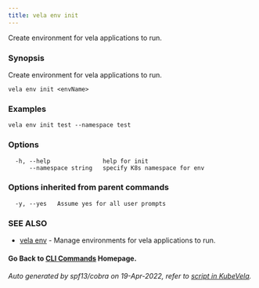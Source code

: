 ```yaml
---
title: vela env init
---
```


Create environment for vela applications to run.

### Synopsis

Create environment for vela applications to run.

```
vela env init <envName>
```

### Examples

```
vela env init test --namespace test
```

### Options

```
  -h, --help               help for init
      --namespace string   specify K8s namespace for env
```

### Options inherited from parent commands

```
  -y, --yes   Assume yes for all user prompts
```

### SEE ALSO

* [vela env](vela_env)	 - Manage environments for vela applications to run.

#### Go Back to [CLI Commands](vela) Homepage.


###### Auto generated by spf13/cobra on 19-Apr-2022, refer to [script in KubeVela](https://github.com/oam-dev/kubevela/tree/master/hack/docgen).
